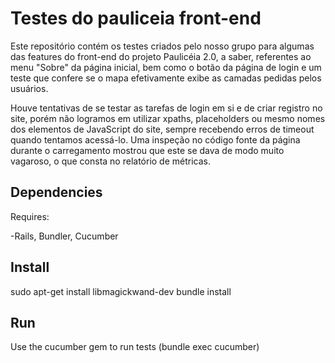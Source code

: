 # Testes do pauliceia front-end

Este repositório contém os testes criados pelo nosso grupo para algumas das features do front-end do projeto Paulicéia 2.0, a saber, referentes ao menu "Sobre" da página inicial, bem como o botão da página de login e um teste que confere se o mapa efetivamente exibe as camadas pedidas pelos usuários.

Houve tentativas de se testar as tarefas de login em si e de criar registro no site, porém não logramos em utilizar xpaths, placeholders ou mesmo nomes dos elementos de JavaScript do site, sempre recebendo erros de timeout quando tentamos acessá-lo. Uma inspeção no código fonte da página durante o carregamento mostrou que este se dava de modo muito vagaroso, o que consta no relatório de métricas.

## Dependencies

Requires:

-Rails, Bundler, Cucumber

## Install

sudo apt-get install libmagickwand-dev
bundle install

## Run

Use the cucumber gem to run tests (bundle exec cucumber)
